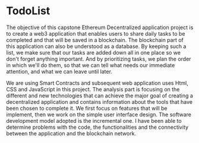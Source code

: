 # TodoList
The objective of this capstone Ethereum Decentralized application project is to create a web3
application that enables users to share daily tasks to be completed and that will be saved in a
blockchain. The blockchain part of this application can also be understood as a database. By
keeping such a list, we make sure that our tasks are added down all in one place so we don't
forget anything important. And by prioritizing tasks, we plan the order in which we'll do
them, so that we can tell what needs our immediate attention, and what we can leave until
later.

We are using Smart Contracts and subsequent web application uses Html, CSS and
JavaScript in this project. The analysis part is focusing on the different and new technologies
that can achieve the major goal of creating a decentralized application and contains
information about the tools that have been chosen to complete it. We first focus on features
that will be implement, then we work on the simple user interface design.
The software development model adopted is the incremental one. I have been able to
determine problems with the code, the functionalities and the connectivity between the
application and the blockchain network.
